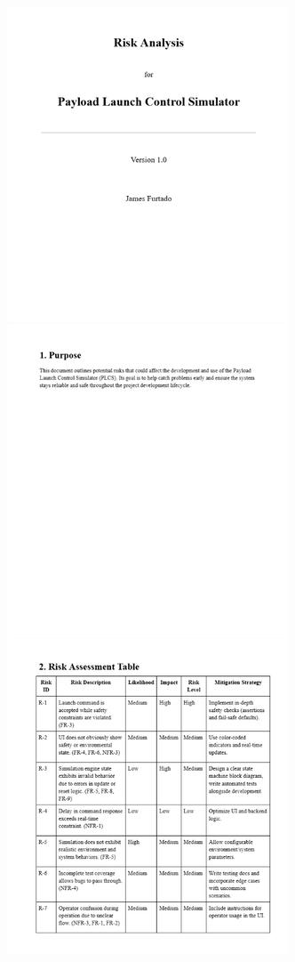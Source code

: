 <img src="docs/pics/RA_1.PNG" width="800"/>
<img src="docs/pics/RA_2.PNG" width="800"/>
<img src="docs/pics/RA_3.PNG" width="800"/>
